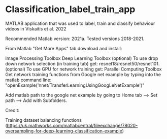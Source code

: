 # Classification_label_train_app
MATLAB application that was used to label, train and classify behaviour videos in Viskaitis et al. 2022

Recommended Matlab version: 2021a.
Tested versions 2018-2021.

From Matlab "Get More Apps" tab download and install:

Image Processing Toolbox
Deep Learning Toolbox
(optional) To use drop down network selection (in training tab) get: resnet18/resnet50/resnet101.
(optional) To use GPU for network training get: Parallel Computing Toolbox
Get network training functions from Google net example by typing into the matlab command line:
"openExample('nnet/TransferLearningUsingGoogLeNetExample')"

Add matlab path to the google net example by going to Home tab --> Set path --> Add with Subfolders.

Credit:

Training dataset balancing functions (https://uk.mathworks.com/matlabcentral/fileexchange/78020-oversampling-for-deep-learning-classification-example)
